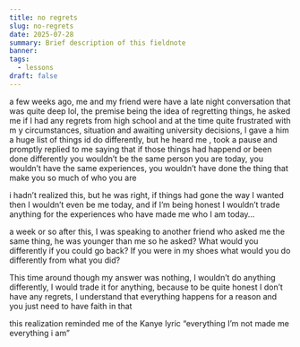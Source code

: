 ```yaml
---
title: no regrets
slug: no-regrets
date: 2025-07-28
summary: Brief description of this fieldnote
banner: 
tags:
  - lessons
draft: false
---
```

a few weeks ago, me and my friend were have a late night conversation that was quite deep lol, the premise being the idea of regretting things, he asked me if I had any regrets from high school and at the time quite frustrated with m y circumstances, situation and awaiting university decisions, I gave a him a huge list of things id do differently, but he heard me , took a pause and promptly replied to me saying that if those things had happend or been done differently you wouldn’t be the same person you are today, you wouldn’t have the same experiences, you wouldn’t have done the thing that make you so much of who you are 

i hadn’t realized this, but he was right, if things had gone the way I wanted then I wouldn’t even be me today, and if I’m being honest I wouldn’t trade anything for the experiences who have made me who I am today… 

a week or so after this, I was speaking to another friend who asked me the same thing, he was younger than me so he asked? What would you differently if you could go back? If you were in my shoes what would you do differently from what you did? 

This time around though my answer was nothing, I wouldn’t do anything differently, I would trade it for anything, because to be quite honest I don’t have any regrets, I understand that everything happens for a reason and you just need to have faith in that

this realization reminded me of the Kanye lyric “everything I’m not made me everything i am”